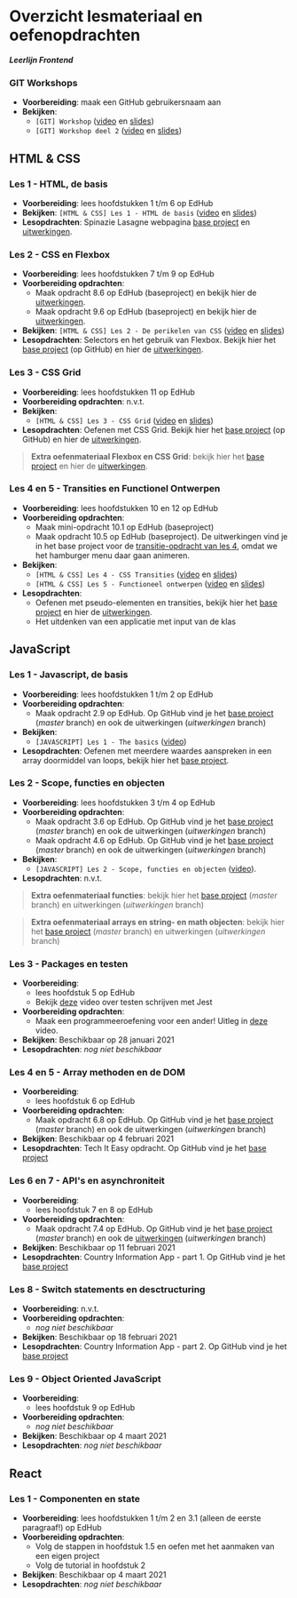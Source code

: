 # Overzicht lesmateriaal en oefenopdrachten
_**Leerlijn Frontend**_

### GIT Workshops
* **Voorbereiding**: maak een GitHub gebruikersnaam aan
* **Bekijken**:
    * `[GIT] Workshop` ([video](https://web.microsoftstream.com/video/6edac9c4-d76e-44b4-a9f5-52f1acfb939f) en [slides](https://teams.microsoft.com/l/file/7056BA56-1E83-4BAF-8523-B80AB1642BD7?tenantId=4243de4c-3701-4a5d-b67a-388c5c9557a2&fileType=pdf&objectUrl=https%3A%2F%2Fnoviuniversity.sharepoint.com%2Fsites%2FFrontendStartmoment2%2FClass%20Materials%2FGIT%2F%5BGIT%5D%20Workshop%20deel%201.pdf&baseUrl=https%3A%2F%2Fnoviuniversity.sharepoint.com%2Fsites%2FFrontendStartmoment2&serviceName=teams&threadId=19:58f01948cf7e491198cb8f843f32cd8a@thread.tacv2&groupId=38b6b0f7-1dfc-4ab1-b355-61b10d619896))
    * `[GIT] Workshop deel 2` ([video](https://web.microsoftstream.com/video/e1baea71-432c-46b8-b66b-66bbaf0ce404) en [slides](https://teams.microsoft.com/l/file/2477A43E-0AD3-467F-B7A0-CC1D72420828?tenantId=4243de4c-3701-4a5d-b67a-388c5c9557a2&fileType=pdf&objectUrl=https%3A%2F%2Fnoviuniversity.sharepoint.com%2Fsites%2FFrontendStartmoment2%2FClass%20Materials%2FGIT%2F%5BGIT%5D%20Workshop%20deel%202.pdf&baseUrl=https%3A%2F%2Fnoviuniversity.sharepoint.com%2Fsites%2FFrontendStartmoment2&serviceName=teams&threadId=19:58f01948cf7e491198cb8f843f32cd8a@thread.tacv2&groupId=38b6b0f7-1dfc-4ab1-b355-61b10d619896))

## HTML & CSS

### Les 1 - HTML, de basis
* **Voorbereiding**: lees hoofdstukken 1 t/m 6 op EdHub
* **Bekijken**: `[HTML & CSS] Les 1 - HTML de basis` ([video](https://web.microsoftstream.com/video/d1143d75-dfe7-4de8-8e18-cebd931c94da) en [slides](https://teams.microsoft.com/l/file/8FE03D20-BEAE-438C-902F-FE62514F89FE?tenantId=4243de4c-3701-4a5d-b67a-388c5c9557a2&fileType=pdf&objectUrl=https%3A%2F%2Fnoviuniversity.sharepoint.com%2Fsites%2FFrontendStartmoment2%2FClass%20Materials%2FHTML%20%26%20CSS%2F%5BHTML%26CSS%5D%20Les%201%20-%20De%20basis.pdf&baseUrl=https%3A%2F%2Fnoviuniversity.sharepoint.com%2Fsites%2FFrontendStartmoment2&serviceName=teams&threadId=19:58f01948cf7e491198cb8f843f32cd8a@thread.tacv2&groupId=38b6b0f7-1dfc-4ab1-b355-61b10d619896))
* **Lesopdrachten**: Spinazie Lasagne webpagina [base project](https://github.com/hogeschoolnovi/frontend-html-css-spinazie) en [uitwerkingen](https://noviuniversity.sharepoint.com/sites/FrontendStartmoment2/Class%20Materials/HTML%20&%20CSS/frontend-html-recept-uitwerkingen.zip). 

### Les 2 - CSS en Flexbox
* **Voorbereiding**: lees hoofdstukken 7 t/m 9 op EdHub
* **Voorbereiding opdrachten**:
    * Maak opdracht 8.6 op EdHub (baseproject) en bekijk hier de [uitwerkingen](https://noviuniversity.sharepoint.com/sites/FrontendStartmoment2/Class%20Materials/HTML%20&%20CSS/frontend-edhub-8.6-uitwerkingen.zip).
    * Maak opdracht 9.6 op EdHub (baseproject) en bekijk hier de [uitwerkingen](https://noviuniversity.sharepoint.com/sites/FrontendStartmoment2/Class%20Materials/HTML%20&%20CSS/frontend-edhub-9.6-uitwerkingen.zip).
* **Bekijken**: `[HTML & CSS] Les 2 - De perikelen van CSS` ([video](https://web.microsoftstream.com/video/a651798e-276d-44f5-8c52-b3e6cb25dd04) en [slides](https://teams.microsoft.com/l/file/3EAD84F7-99BD-4B8E-AECE-4C7C03B21E64?tenantId=4243de4c-3701-4a5d-b67a-388c5c9557a2&fileType=pdf&objectUrl=https%3A%2F%2Fnoviuniversity.sharepoint.com%2Fsites%2FFrontendStartmoment2%2FClass%20Materials%2FHTML%20%26%20CSS%2F%5BHTML%26CSS%5D%20Les%202%20-%20De%20perikelen%20van%20CSS%20copy.pdf&baseUrl=https%3A%2F%2Fnoviuniversity.sharepoint.com%2Fsites%2FFrontendStartmoment2&serviceName=teams&threadId=19:58f01948cf7e491198cb8f843f32cd8a@thread.tacv2&groupId=38b6b0f7-1dfc-4ab1-b355-61b10d619896))
* **Lesopdrachten**: Selectors en het gebruik van Flexbox. Bekijk hier het [base project](https://github.com/hogeschoolnovi/frontend-selectors-flexbox-base) (op GitHub) en hier de [uitwerkingen](https://noviuniversity.sharepoint.com/sites/FrontendStartmoment2/Class%20Materials/HTML%20&%20CSS/frontend-selectors-flexbox-uitwerkinen.zip). 

### Les 3 - CSS Grid
* **Voorbereiding**: lees hoofdstukken 11 op EdHub
* **Voorbereiding opdrachten**: n.v.t.
* **Bekijken**:
    * `[HTML & CSS] Les 3 - CSS Grid` ([video](https://web.microsoftstream.com/video/5726f875-ec70-47e3-b121-5fc71fee7645) en [slides](https://teams.microsoft.com/l/file/785F7B45-35D7-4541-B091-4A450749B058?tenantId=4243de4c-3701-4a5d-b67a-388c5c9557a2&fileType=pdf&objectUrl=https%3A%2F%2Fnoviuniversity.sharepoint.com%2Fsites%2FFrontendStartmoment2%2FClass%20Materials%2FHTML%20%26%20CSS%2F%5BHTML%26CSS%5D%20Les%203%20-%20CSS%20Grid.pdf&baseUrl=https%3A%2F%2Fnoviuniversity.sharepoint.com%2Fsites%2FFrontendStartmoment2&serviceName=teams&threadId=19:58f01948cf7e491198cb8f843f32cd8a@thread.tacv2&groupId=38b6b0f7-1dfc-4ab1-b355-61b10d619896))
* **Lesopdrachten**: Oefenen met CSS Grid. Bekijk hier het [base project](https://github.com/hogeschoolnovi/frontend-css-grid) (op GitHub) en hier de [uitwerkingen](https://noviuniversity.sharepoint.com/sites/FrontendStartmoment2/Class%20Materials/HTML%20&%20CSS/frontend-css-grid_uitwerkingen.zip). 

>
> **Extra oefenmateriaal Flexbox en CSS Grid**: bekijk hier het [base project](https://github.com/hogeschoolnovi/frontend-html-css-extra-exercise-base) en hier de [uitwerkingen](https://noviuniversity.sharepoint.com/sites/FrontendStartmoment2/Class%20Materials/HTML%20&%20CSS/frontend-html-css-extra-exercises-uitwerkingen.zip).
>

### Les 4 en 5 - Transities en Functionel Ontwerpen
* **Voorbereiding**: lees hoofdstukken 10 en 12 op EdHub
* **Voorbereiding opdrachten**:
    * Maak mini-opdracht 10.1 op EdHub (baseproject)
    * Maak opdracht 10.5 op EdHub (baseproject). De uitwerkingen vind je in het base project voor de [transitie-opdracht van les 4](https://github.com/hogeschoolnovi/frontend-grid-transition-base), omdat we het hamburger menu daar gaan animeren.
* **Bekijken**:
   * `[HTML & CSS] Les 4 - CSS Transities` ([video](https://web.microsoftstream.com/video/8ec1ee4a-de9f-4434-a88e-2259084fa383) en [slides](https://noviuniversity.sharepoint.com/sites/FrontendStartmoment2/Class%20Materials/HTML%20&%20CSS/%5BHTML&CSS%5D%20Les%204%20-%20Transities.pdf))
   * `[HTML & CSS] Les 5 - Functioneel ontwerpen` ([video](https://web.microsoftstream.com/video/9029e8f1-0a1d-4cb9-a5ed-272280d4a7de) en [slides](https://noviuniversity.sharepoint.com/sites/FrontendStartmoment2/Class%20Materials/HTML%20&%20CSS/%5BHTML&CSS%5D%20Les%205%20-%20Functioneel%20ontwerpen.pdf))
* **Lesopdrachten**: 
   * Oefenen met pseudo-elementen en transities, bekijk hier het [base project](https://github.com/hogeschoolnovi/frontend-grid-transition-base) en hier de [uitwerkingen](https://noviuniversity.sharepoint.com/sites/FrontendStartmoment2/Class%20Materials/HTML%20&%20CSS/frontend-css-transition_uitwerkingen.zip).
   * Het uitdenken van een applicatie met input van de klas

## JavaScript

### Les 1 - Javascript, de basis
* **Voorbereiding**: lees hoofdstukken 1 t/m 2 op EdHub
* **Voorbereiding opdrachten**:
    * Maak opdracht 2.9 op EdHub. Op GitHub vind je het [base project](https://github.com/hogeschoolnovi/frontend-javascript-exersizes-edhub-1) (_master_ branch) en ook de uitwerkingen (_uitwerkingen_ branch) 
* **Bekijken**: 
   * `[JAVASCRIPT] Les 1 - The basics` ([video](https://web.microsoftstream.com/video/507231d5-60b7-4a35-bf08-02b3cd1d91ea))
* **Lesopdrachten**: Oefenen met meerdere waardes aanspreken in een array doormiddel van loops, bekijk hier het [base project](https://github.com/hogeschoolnovi/frontend-javascript-array-loops).

### Les 2 - Scope, functies en objecten
* **Voorbereiding**: lees hoofdstukken 3 t/m 4 op EdHub
* **Voorbereiding opdrachten**:
    * Maak opdracht 3.6 op EdHub. Op GitHub vind je het [base project](https://github.com/hogeschoolnovi/frontend-javascript-edhub-functions) (_master_ branch) en ook de uitwerkingen (_uitwerkingen_ branch)
    * Maak opdracht 4.6 op EdHub. Op GitHub vind je het [base project](https://github.com/hogeschoolnovi/frontend-javascript-edhub-objects) (_master_ branch) en ook de uitwerkingen (_uitwerkingen_ branch)
* **Bekijken**:
   * `[JAVASCRIPT] Les 2 - Scope, functies en objecten` ([video](https://web.microsoftstream.com/video/9633b130-e0e4-46c9-b2ef-e77253954c6b)).
* **Lesopdrachten**: n.v.t.

> **Extra oefenmateriaal functies**: bekijk hier het [base project](https://github.com/hogeschoolnovi/frontend-javascript-functions/blob/master/functions.js) (_master_ branch) en uitwerkingen (_uitwerkingen_ branch)

> **Extra oefenmateriaal arrays en string- en math objecten**: bekijk hier het [base project](https://github.com/hogeschoolnovi/frontend-javascript-objects-string-array-date) (_master_ branch) en uitwerkingen (_uitwerkingen_ branch)

### Les 3 - Packages en testen
* **Voorbereiding**:
   * lees hoofdstuk 5 op EdHub
   * Bekijk [deze](https://web.microsoftstream.com/video/38dfe15a-ee2b-46dd-a49d-4ebbf4517f73) video over testen schrijven met Jest
* **Voorbereiding opdrachten**: 
   * Maak een programmeeroefening voor een ander! Uitleg in [deze](https://web.microsoftstream.com/video/98945f37-06d7-4d56-9c35-7e859629836a) video.
* **Bekijken**: Beschikbaar op 28 januari 2021
* **Lesopdrachten**: _nog niet beschikbaar_

### Les 4 en 5 - Array methoden en de DOM
* **Voorbereiding**:
   * lees hoofdstuk 6 op EdHub
* **Voorbereiding opdrachten**:
   * Maak opdracht 6.8 op EdHub. Op GitHub vind je het [base project](https://github.com/hogeschoolnovi/frontend-javascript-edhub-array-methods) (_master_ branch) en ook de uitwerkingen (_uitwerkingen_ branch) 
* **Bekijken**: Beschikbaar op 4 februari 2021
* **Lesopdrachten**: Tech It Easy opdracht. Op GitHub vind je het [base project](https://github.com/hogeschoolnovi/frontend-javascript-tech-it-easy)

### Les 6 en 7 - API's en asynchroniteit
* **Voorbereiding**:
   * lees hoofdstuk 7 en 8 op EdHub
* **Voorbereiding opdrachten**:
   * Maak opdracht 7.4 op EdHub. Op GitHub vind je het [base project](https://github.com/hogeschoolnovi/javascript-edhub-form-validation) (_master_ branch) en ook de [uitwerkingen](https://github.com/hogeschoolnovi/javascript-edhub-form-validation/tree/uitwerkingen) (_uitwerkingen_ branch)
* **Bekijken**: Beschikbaar op 11 februari 2021
* **Lesopdrachten**: Country Information App - part 1. Op GitHub vind je het [base project](https://github.com/hogeschoolnovi/frontend-country-information)

### Les 8 - Switch statements en desctructuring
* **Voorbereiding**: n.v.t.
* **Voorbereiding opdrachten**:
   * _nog niet beschikbaar_
* **Bekijken**: Beschikbaar op 18 februari 2021
* **Lesopdrachten**: Country Information App - part 2. Op GitHub vind je het [base project](https://github.com/hogeschoolnovi/frontend-javascript-country-information-part2)

### Les 9 - Object Oriented JavaScript
* **Voorbereiding**:
   * lees hoofdstuk 9 op EdHub
* **Voorbereiding opdrachten**:
   * _nog niet beschikbaar_
* **Bekijken**: Beschikbaar op 4 maart 2021
* **Lesopdrachten**: _nog niet beschikbaar_


## React

### Les 1 - Componenten en state
* **Voorbereiding**: lees hoofdstukken 1 t/m 2 en 3.1 (alleen de eerste paragraaf!) op EdHub
* **Voorbereiding opdrachten**:
    * Volg de stappen in hoofdstuk 1.5 en oefen met het aanmaken van een eigen project
    * Volg de tutorial in hoofdstuk 2
* **Bekijken**: Beschikbaar op 4 maart 2021
* **Lesopdrachten**: _nog niet beschikbaar_

